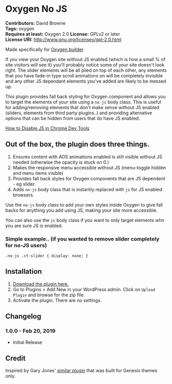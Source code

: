 # Oxygen No JS #
**Contributors:** David Browne  
**Tags:** oxygen  
**Requires at least:** Oxygen 2.0
**License:** GPLv2 or later  
**License URI:** http://www.gnu.org/licenses/gpl-2.0.html

Made specifically for [Oxygen builder](http://oxygenbuilder.com/).

If you view your Oxygen site without JS enabled (which is how a small % of site visitors will see it) you'll probably notice some of your site doesn't look right. The slider elements will be all piled on top of each other, any elements that you have fade-in type scroll animations on will be completely invisible and any other JS dependant elements you've added are likely to be messed up.

This plugin provides fall back styling for Oxygen component and allows you to target the elements of your site using a `no-js` body class. This is useful for adding/removing elements that don't make sense without JS enabled (sliders, elements from third party plugins..) and providing alternative options that can be hidden from users that do have JS enabled.

[How to Disable JS in Chrome Dev Tools](https://stackoverflow.com/questions/13405383/how-to-disable-javascript-in-chrome-developer-tools)


## Out of the box, the plugin does three things. ##

1. Ensures content with AOS animations enabled is still visible without JS needed (otherwise the opacity is stuck on 0.)
2. Makes the responsive menu accessible without JS (menu-toggle hidden and menu items visible)
3. Provides fall back styles for Oxygen components that are JS dependent - eg slider.
4. Adds `no-js` body class that is instantly replaced with `js` for JS enabled browsers.

Use the `no-js` body class to add your own styles inside Oxygen to give fall backs for anything you add using JS, making your site more accessible. 

You can also use the `js` body class if you want to only target elements whn you are sure JS is enabled.

### Simple example.. (if you wanted to remove slider completely for no-JS users) ###

`.no-js .ct-slider {
    display: none;
}`
 

## Installation ##

1. [Download the plugin here.](https://github.com/wplit/oxygen-no-js/archive/master.zip)
2. Go to Plugins > Add New in your WordPress admin. Click on `Upload Plugin` and browse for the zip file.
3. Activate the plugin. There are no settings.

## Changelog ##

### 1.0.0 - Feb 20, 2019 ###
* Initial Release


## Credit ##
Inspired by Gary Jones' [similar plugin](https://github.com/GaryJones/genesis-js-no-js) that was built for Genesis themes only.

